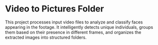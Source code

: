 # Video to Pictures Folder

This project processes input video files to analyze and classify faces appearing in the footage. It intelligently detects unique individuals, groups them based on their presence in different frames, and organizes the extracted images into structured folders.

